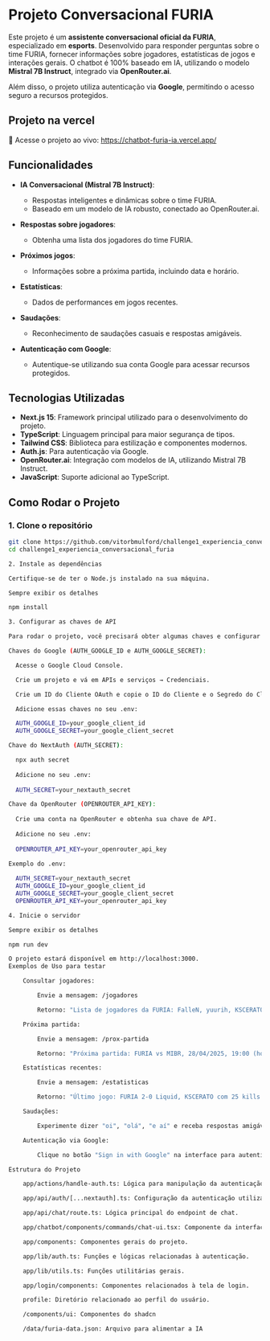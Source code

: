 # Projeto Conversacional FURIA

Este projeto é um **assistente conversacional oficial da FURIA**, especializado em **esports**. Desenvolvido para responder perguntas sobre o time FURIA, fornecer informações sobre jogadores, estatísticas de jogos e interações gerais. O chatbot é 100% baseado em IA, utilizando o modelo **Mistral 7B Instruct**, integrado via **OpenRouter.ai**.

Além disso, o projeto utiliza autenticação via **Google**, permitindo o acesso seguro a recursos protegidos.

## Projeto na vercel 
📍 Acesse o projeto ao vivo:
https://chatbot-furia-ia.vercel.app/

## Funcionalidades

- **IA Conversacional (Mistral 7B Instruct)**:
  - Respostas inteligentes e dinâmicas sobre o time FURIA.
  - Baseado em um modelo de IA robusto, conectado ao OpenRouter.ai.

- **Respostas sobre jogadores**:
  - Obtenha uma lista dos jogadores do time FURIA.

- **Próximos jogos**:
  - Informações sobre a próxima partida, incluindo data e horário.

- **Estatísticas**:
  - Dados de performances em jogos recentes.

- **Saudações**:
  - Reconhecimento de saudações casuais e respostas amigáveis.

- **Autenticação com Google**:
  - Autentique-se utilizando sua conta Google para acessar recursos protegidos.

## Tecnologias Utilizadas

- **Next.js 15**: Framework principal utilizado para o desenvolvimento do projeto.
- **TypeScript**: Linguagem principal para maior segurança de tipos.
- **Tailwind CSS**: Biblioteca para estilização e componentes modernos.
- **Auth.js**: Para autenticação via Google.
- **OpenRouter.ai**: Integração com modelos de IA, utilizando Mistral 7B Instruct.
- **JavaScript**: Suporte adicional ao TypeScript.

## Como Rodar o Projeto

### 1. Clone o repositório

```bash
git clone https://github.com/vitorbmulford/challenge1_experiencia_conversacional_furia.git
cd challenge1_experiencia_conversacional_furia

2. Instale as dependências

Certifique-se de ter o Node.js instalado na sua máquina.

Sempre exibir os detalhes

npm install

3. Configurar as chaves de API

Para rodar o projeto, você precisará obter algumas chaves e configurar as variáveis de ambiente. Siga os passos abaixo:

Chaves do Google (AUTH_GOOGLE_ID e AUTH_GOOGLE_SECRET):

  Acesse o Google Cloud Console.

  Crie um projeto e vá em APIs e serviços → Credenciais.

  Crie um ID do Cliente OAuth e copie o ID do Cliente e o Segredo do Cliente.

  Adicione essas chaves no seu .env:

  AUTH_GOOGLE_ID=your_google_client_id
  AUTH_GOOGLE_SECRET=your_google_client_secret

Chave do NextAuth (AUTH_SECRET):

  npx auth secret
  
  Adicione no seu .env:
  
  AUTH_SECRET=your_nextauth_secret

Chave da OpenRouter (OPENROUTER_API_KEY):
  
  Crie uma conta na OpenRouter e obtenha sua chave de API.
  
  Adicione no seu .env:
  
  OPENROUTER_API_KEY=your_openrouter_api_key

Exemplo do .env:
  
  AUTH_SECRET=your_nextauth_secret
  AUTH_GOOGLE_ID=your_google_client_id
  AUTH_GOOGLE_SECRET=your_google_client_secret
  OPENROUTER_API_KEY=your_openrouter_api_key

4. Inicie o servidor

Sempre exibir os detalhes

npm run dev

O projeto estará disponível em http://localhost:3000.
Exemplos de Uso para testar 

    Consultar jogadores:

        Envie a mensagem: /jogadores

        Retorno: "Lista de jogadores da FURIA: FalleN, yuurih, KSCERATO, skullz, chelo."

    Próxima partida:

        Envie a mensagem: /prox-partida

        Retorno: "Próxima partida: FURIA vs MIBR, 28/04/2025, 19:00 (horário de Brasília)."

    Estatísticas recentes:

        Envie a mensagem: /estatisticas

        Retorno: "Último jogo: FURIA 2-0 Liquid, KSCERATO com 25 kills."

    Saudações:

        Experimente dizer "oi", "olá", "e aí" e receba respostas amigáveis.

    Autenticação via Google:

        Clique no botão "Sign in with Google" na interface para autenticar-se e acessar áreas protegidas.

Estrutura do Projeto

    app/actions/handle-auth.ts: Lógica para manipulação da autenticação.

    app/api/auth/[...nextauth].ts: Configuração da autenticação utilizando Auth.js.

    app/api/chat/route.ts: Lógica principal do endpoint de chat.

    app/chatbot/components/commands/chat-ui.tsx: Componente da interface de chat.

    app/components: Componentes gerais do projeto.

    app/lib/auth.ts: Funções e lógicas relacionadas à autenticação.

    app/lib/utils.ts: Funções utilitárias gerais.

    app/login/components: Componentes relacionados à tela de login.

    profile: Diretório relacionado ao perfil do usuário.

    /components/ui: Componentes do shadcn

    /data/furia-data.json: Arquivo para alimentar a IA

